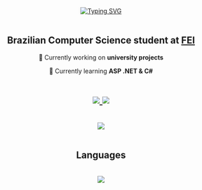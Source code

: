 <!-- Top SVG Gif with a greeting and my name. -->
<div align= "center">
  <a href="https://git.io/typing-svg"><img src="https://readme-typing-svg.herokuapp.com?font=Fira+Code&size=25&pause=1000&color=59F73A&background=000000&center=true&vCenter=true&random=false&width=435&lines=Hello%2C+World!;I'm+Vin%C3%ADcius" alt="Typing SVG" /></a>
</div>

<br>

<!-- Some introduction to myself, including a link to my university's website. -->
<h2 align="center">Brazilian Computer Science student at <a href="https://portal.fei.edu.br/">FEI</a></h2>
<div align="center">
  <p>🔭 Currently working on <strong>university projects</strong> </p>
  <p>🌱 Currently learning <strong>ASP .NET & C#</strong> </p>
</div>
<!-- Some important links (Email and LinkedIn)-->
<h1 align="center"> 
  <a href="mailto:vinicastro881@gmail.com">
    <img src="https://img.shields.io/badge/Gmail-000000?style=for-the-badge&logo=gmail&logoColor=green" />
  </a>
  <a href="https://www.linkedin.com/in/viniciusduarte2/" target="_blank">
    <img src="https://img.shields.io/badge/LinkedIn-000000?style=for-the-badge&logo=linkedin&logoColor=green" target="_blank" />
  </a>
</h1>

<br>

<!-- My Github Stats -->
<div align="center">
  <img src="https://github-readme-stats.vercel.app/api?username=vinizika&show_icons=true&theme=dark">
</div>

<br>

<h2 align="center"> Languages </h2>
<br/>
<div align="center">
    <img src="https://skillicons.dev/icons?i=html,css,javascript,python,php,mysql,c,cpp,java,cs,dotnet" />
</div>


